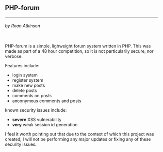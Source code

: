 ## PHP-forum
---
###### by Roan Atkinson

<br>
PHP-forum is a simple, lighweight forum system written in PHP. This was made as part of a 48 hour competition, so it is not particularily secure, nor verbose.

Features include:
- login system
- register system
- make new posts
- delete posts
- comments on posts
- anoonymous comments and posts

known security issues include:
- **severe** XSS vulnerability
- **very** weak session id generation

I feel it worth pointing out that due to the context of which this project was created, I will not be performing any major updates or fixing any of these security issues.
